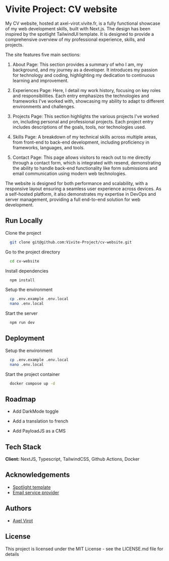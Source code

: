 # Vivite Project: CV website

My CV website, hosted at axel-virot.vivite.fr, is a fully functional showcase of my web development skills, built with Next.js. The design has been inspired by the spotlight TailwindUI template. It is designed to provide a comprehensive overview of my professional experience, skills, and projects.

The site features five main sections:

1. About Page: This section provides a summary of who I am, my background, and my journey as a developer. It introduces my passion for technology and coding, highlighting my dedication to continuous learning and improvement.

2. Experiences Page: Here, I detail my work history, focusing on key roles and responsibilities. Each entry emphasizes the technologies and frameworks I've worked with, showcasing my ability to adapt to different environments and challenges.

3. Projects Page: This section highlights the various projects I've worked on, including personal and professional projects. Each project entry includes descriptions of the goals, tools, nor technologies used.

4. Skills Page: A breakdown of my technical skills across multiple areas, from front-end to back-end development, including proficiency in frameworks, languages, and tools.

5. Contact Page: This page allows visitors to reach out to me directly through a contact form, which is integrated with resend, demonstrating the ability to handle back-end functionality like form submissions and email communication using modern web technologies.

The website is designed for both performance and scalability, with a responsive layout ensuring a seamless user experience across devices. As a self-hosted platform, it also demonstrates my expertise in DevOps and server management, providing a full end-to-end solution for web development.

## Run Locally

Clone the project

```bash
  git clone git@github.com:Vivite-Project/cv-website.git
```

Go to the project directory

```bash
  cd cv-website
```

Install dependencies

```bash
  npm install
```

Setup the environment

```bash
  cp .env.example .env.local
  nano .env.local
```

Start the server

```bash
  npm run dev
```

## Deployment

Setup the environment

```bash
  cp .env.example .env.local
  nano .env.local
```

Start the project container

```bash
  docker compose up -d
```

## Roadmap

- Add DarkMode toggle

- Add a translation to french

- Add PayloadJS as a CMS

## Tech Stack

**Client:** NextJS, Typescript, TailwindCSS, Github Actions, Docker

## Acknowledgements

 - [Spotlight template](https://spotlight.tailwindui.com/)
 - [Email service provider](https://resend.com/)

## Authors

- [Axel Virot](https://www.github.com/AxelVivite)

## License

This project is licensed under the MIT License - see the LICENSE.md file for
details

